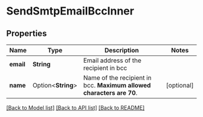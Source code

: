 # SendSmtpEmailBccInner

## Properties

Name | Type | Description | Notes
------------ | ------------- | ------------- | -------------
**email** | **String** | Email address of the recipient in bcc | 
**name** | Option<**String**> | Name of the recipient in bcc. **Maximum allowed characters are 70**.  | [optional]

[[Back to Model list]](../README.md#documentation-for-models) [[Back to API list]](../README.md#documentation-for-api-endpoints) [[Back to README]](../README.md)


